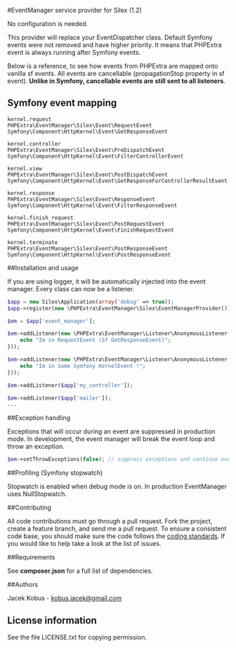 #EventManager service provider for Silex (1.2)

No configuration is needed.

This provider will replace your EventDispatcher class.
Default Symfony events were not removed and have higher priority.
It means that PHPExtra event is always running after Symfony events.

Below is a reference, to see how events from PHPExtra are mapped onto vanilla sf events.
All events are cancellable (propagationStop property in sf event).
**Unlike in Symfony, cancellable events are still sent to all listeners**.

## Symfony event mapping

```
kernel.request
PHPExtra\EventManager\Silex\Event\RequestEvent
Symfony\Component\HttpKernel\Event\GetResponseEvent

kernel.controller
PHPExtra\EventManager\Silex\Event\PreDispatchEvent
Symfony\Component\HttpKernel\Event\FilterControllerEvent

kernel.view
PHPExtra\EventManager\Silex\Event\PostDispatchEvent
Symfony\Component\HttpKernel\Event\GetResponseForControllerResultEvent

kernel.response
PHPExtra\EventManager\Silex\Event\ResponseEvent
Symfony\Component\HttpKernel\Event\FilterResponseEvent

kernel.finish_request
PHPExtra\EventManager\Silex\Event\PostRequestEvent
Symfony\Component\HttpKernel\Event\FinishRequestEvent

kernel.terminate
PHPExtra\EventManager\Silex\Event\PostResponseEvent
Symfony\Component\HttpKernel\Event\PostResponseEvent
```

##Installation and usage

If you are using logger, it will be automatically injected into the event manager.
Every class can now be a listener.

```php
$app = new Silex\Application(array('debug' => true));
$app->register(new \PHPExtra\EventManager\Silex\EventManagerProvider());

$em = $app['event_manager'];

$em->addListener(new \PHPExtra\EventManager\Listener\AnonymousListener(function(RequestEvent $event){
    echo "Im in RequestEvent (Sf GetResponseEvent)";
}));

$em->addListener(new \PHPExtra\EventManager\Listener\AnonymousListener(function(SilexKernelEvent $event){
    echo "Im in some Symfony KernelEvent !";
}));

$em->addListener($app['my_controller']);

$em->addListener($app['mailer']);
...
```

##Exception handling

Exceptions that will occur during an event are suppressed in production mode.
In development, the event manager will break the event loop and throw an exception.

```php
$em->setThrowExceptions(false); // suppress exceptions and continue event loop
```

##Profiling (Symfony stopwatch)

Stopwatch is enabled when debug mode is on. In production EventManager uses NullStopwatch.

##Contributing

All code contributions must go through a pull request.
Fork the project, create a feature branch, and send me a pull request.
To ensure a consistent code base, you should make sure the code follows
the [coding standards](http://symfony.com/doc/2.0/contributing/code/standards.html).
If you would like to help take a look at the list of issues.

##Requirements

See **composer.json** for a full list of dependencies.

##Authors

Jacek Kobus - <kobus.jacek@gmail.com>

## License information

See the file LICENSE.txt for copying permission.